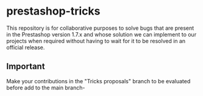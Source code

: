 # prestashop-tricks

This repository is for collaborative purposes to solve bugs that are present in the Prestashop version 1.7.x and whose solution we can implement to our projects when required without having to wait for it to be resolved in an official release.


<h2>Important</h2>

Make your contributions in the "Tricks proposals" branch to be evaluated before add to the main branch-
